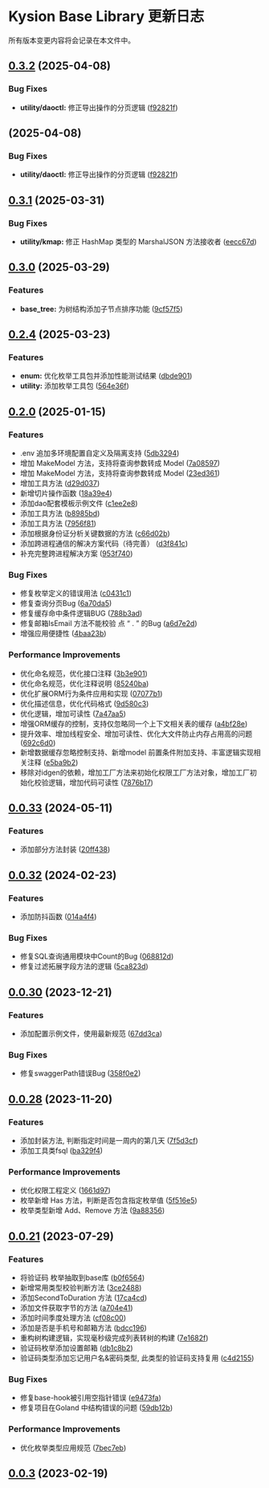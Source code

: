 # Kysion Base Library 更新日志

所有版本变更内容将会记录在本文件中。

## [0.3.2](https://github.com/kysion/base-library/compare/v0.3.1...v0.3.2) (2025-04-08)


### Bug Fixes

* **utility/daoctl:** 修正导出操作的分页逻辑 ([f92821f](https://github.com/kysion/base-library/commit/f92821fda7fcb9a11192e504f4c55a7464a49643))

## [](https://github.com/kysion/base-library/compare/v0.3.1...v) (2025-04-08)

### Bug Fixes

* **utility/daoctl:** 修正导出操作的分页逻辑 ([f92821f](https://github.com/kysion/base-library/commit/f92821fda7fcb9a11192e504f4c55a7464a49643))
## [0.3.1](https://github.com/kysion/base-library/compare/v0.3.0...v0.3.1) (2025-03-31)

### Bug Fixes

* **utility/kmap:** 修正 HashMap 类型的 MarshalJSON 方法接收者 ([eecc67d](https://github.com/kysion/base-library/commit/eecc67d59fc0a79afd8c0a3758d8429193890a90))
## [0.3.0](https://github.com/kysion/base-library/compare/v0.2.4...v0.3.0) (2025-03-29)

### Features

* **base_tree:** 为树结构添加子节点排序功能 ([9cf57f5](https://github.com/kysion/base-library/commit/9cf57f5878e7b82816ab083a73564f4549251091))
## [0.2.4](https://github.com/kysion/base-library/compare/v0.2.3...v0.2.4) (2025-03-23)

### Features

* **enum:** 优化枚举工具包并添加性能测试结果 ([dbde901](https://github.com/kysion/base-library/commit/dbde90111608a4ea10da431d5acd8c16d8761ce8))
* **utility:** 添加枚举工具包 ([564e36f](https://github.com/kysion/base-library/commit/564e36fab3028a45a0c070aff054a00c537ff649))
## [0.2.0](https://github.com/kysion/base-library/compare/v0.1.9...v0.2.0) (2025-01-15)

### Features

* .env 追加多环境配置自定义及隔离支持 ([5db3294](https://github.com/kysion/base-library/commit/5db3294412c92536d5c6309b372635f702644302))
* 增加 MakeModel 方法，支持将查询参数转成 Model ([7a08597](https://github.com/kysion/base-library/commit/7a085972761cf596f617f650697d953158e9bd18))
* 增加 MakeModel 方法，支持将查询参数转成 Model ([23ed361](https://github.com/kysion/base-library/commit/23ed361ac40bc920502a7542b42dcb0d773fccbe))
* 增加工具方法 ([d29d037](https://github.com/kysion/base-library/commit/d29d037ac01bd570f766a4f9a89b00aa5e8601ee))
* 新增切片操作函数 ([18a39e4](https://github.com/kysion/base-library/commit/18a39e453b934efdceffdc8fca32e33830b8fe4d))
* 添加dao配套模板示例文件 ([c1ee2e8](https://github.com/kysion/base-library/commit/c1ee2e8c507b4b549dd44d8f48519a7336b30926))
* 添加工具方法 ([b8985bd](https://github.com/kysion/base-library/commit/b8985bd01dbff50797a73c82dec0d759cea59da7))
* 添加工具方法 ([7956f81](https://github.com/kysion/base-library/commit/7956f811e26f199424dd27e5ba3cd75de567e9a0))
* 添加根据身份证分析关键数据的方法 ([c66d02b](https://github.com/kysion/base-library/commit/c66d02bf80a8c526c3cf4c52f50a82399e691626))
* 添加跨进程通信的解决方案代码（待完善） ([d3f841c](https://github.com/kysion/base-library/commit/d3f841ce771a40f2ec4b07e343185e86042fabe5))
* 补充完整跨进程解决方案 ([953f740](https://github.com/kysion/base-library/commit/953f7407255164af4f3dfe87227dd19f9ed71d21))

### Bug Fixes

* 修复枚举定义的错误用法 ([c0431c1](https://github.com/kysion/base-library/commit/c0431c16f9665eefab703996c2212422dd9857cf))
* 修复查询分页Bug ([6a70da5](https://github.com/kysion/base-library/commit/6a70da53f93e4a82f7d20b75eed3357eafb476d4))
* 修复缓存命中条件逻辑BUG ([788b3ad](https://github.com/kysion/base-library/commit/788b3ad6cbdfdb66b00be68789e64bff64d26069))
* 修复邮箱IsEmail 方法不能校验 点 “ . ”  的Bug ([a6d7e2d](https://github.com/kysion/base-library/commit/a6d7e2df8d13f01413360d57d936d70febc3bdd0))
* 增强应用便捷性 ([4baa23b](https://github.com/kysion/base-library/commit/4baa23b0b6c224aaab2b91b28aa92c90c4e23661))

### Performance Improvements

* 优化命名规范，优化接口注释 ([3b3e901](https://github.com/kysion/base-library/commit/3b3e90177621ac350f9bef6545633c901e42b094))
* 优化命名规范，优化注释说明 ([85240ba](https://github.com/kysion/base-library/commit/85240baea5b25e9014d59686440749eef4eab65b))
* 优化扩展ORM行为条件应用和实现 ([07077b1](https://github.com/kysion/base-library/commit/07077b15591d7ca2081bb468c2c87c05d04f7c23))
* 优化描述信息，优化代码格式 ([9d580c3](https://github.com/kysion/base-library/commit/9d580c3112b9468ca95892471cdfde530d4acdc8))
* 优化逻辑，增加可读性 ([7a47aa5](https://github.com/kysion/base-library/commit/7a47aa52b2b5621dd34aded81d114d30a7b1c2bc))
* 增强ORM缓存的控制，支持仅忽略同一个上下文相关表的缓存 ([a4bf28e](https://github.com/kysion/base-library/commit/a4bf28e7f9d3d2c5359aee2e332ad44605a35aaf))
* 提升效率、增加线程安全、增加可读性、优化大文件防止内存占用高的问题 ([692c6d0](https://github.com/kysion/base-library/commit/692c6d0854df77ed4e5897e03925adadb07ce662))
* 新增数据缓存忽略控制支持、新增model 前置条件附加支持、丰富逻辑实现相关注释 ([e5ba9b2](https://github.com/kysion/base-library/commit/e5ba9b2f2c6fe28de1cc6e17e1dc70357b7383e4))
* 移除对idgen的依赖，增加工厂方法来初始化权限工厂方法对象，增加工厂初始化校验逻辑，增加代码可读性 ([7876b17](https://github.com/kysion/base-library/commit/7876b172f5fde2bb6cdf3d1a1563cdc5a45cc883))
## [0.0.33](https://github.com/kysion/base-library/compare/v0.0.32...v0.0.33) (2024-05-11)

### Features

* 添加部分方法封装 ([20ff438](https://github.com/kysion/base-library/commit/20ff43877b02540038ab8646158f1bce742ac89e))
## [0.0.32](https://github.com/kysion/base-library/compare/v0.0.31...v0.0.32) (2024-02-23)

### Features

* 添加防抖函数 ([014a4f4](https://github.com/kysion/base-library/commit/014a4f4ec96b21c864d8512c71d2ffa46fe772a0))

### Bug Fixes

* 修复SQL查询通用模块中Count的Bug ([068812d](https://github.com/kysion/base-library/commit/068812dbf540fd513cecaac270c96a8521d75489))
* 修复过滤拓展字段方法的逻辑 ([5ca823d](https://github.com/kysion/base-library/commit/5ca823d18e929f813b51309c86430694af7bdb4b))
## [0.0.30](https://github.com/kysion/base-library/compare/v0.0.29...v0.0.30) (2023-12-21)

### Features

* 添加配置示例文件，使用最新规范 ([67dd3ca](https://github.com/kysion/base-library/commit/67dd3ca048c399d647656d4550ce8fc6756d02d7))

### Bug Fixes

* 修复swaggerPath错误Bug ([358f0e2](https://github.com/kysion/base-library/commit/358f0e2ceb4d819d0cbb9d73fb3112fc037f0b13))
## [0.0.28](https://github.com/kysion/base-library/compare/v0.0.27...v0.0.28) (2023-11-20)

### Features

* 添加封装方法, 判断指定时间是一周内的第几天 ([7f5d3cf](https://github.com/kysion/base-library/commit/7f5d3cf46f389fc03177e714de4b429a963ac488))
* 添加工具类fsql ([ba329f4](https://github.com/kysion/base-library/commit/ba329f43a05980eac2641d194a4f9d0f8fa3dc18))

### Performance Improvements

* 优化权限工程定义 ([1661d97](https://github.com/kysion/base-library/commit/1661d97a923ba0314de889159e52e973dc5b9a10))
* 枚举新增 Has 方法，判断是否包含指定枚举值 ([5f516e5](https://github.com/kysion/base-library/commit/5f516e54c7ea1f318f471e5e026d00f54127c106))
* 枚举类型新增 Add、Remove 方法 ([9a88356](https://github.com/kysion/base-library/commit/9a883568aac2c504eddf0a6c4cdf73a78a3aaf3a))
## [0.0.21](https://github.com/kysion/base-library/compare/v0.0.20...v0.0.21) (2023-07-29)

### Features

* 将验证码 枚举抽取到base库 ([b0f6564](https://github.com/kysion/base-library/commit/b0f6564fb0ebf6050578ce9ea3b276c1047783f5))
* 新增常用类型校验判断方法 ([3ce2488](https://github.com/kysion/base-library/commit/3ce2488de48c4f683cdc1896f8a08b1130e3b5ba))
* 添加SecondToDuration 方法 ([17ca4cd](https://github.com/kysion/base-library/commit/17ca4cd17e04d2bc0f6e31ab320cff83ddc29651))
* 添加文件获取字节的方法 ([a704e41](https://github.com/kysion/base-library/commit/a704e41063e51f9cb42fc04fc13019a425131552))
* 添加时间季度处理方法 ([cf08c00](https://github.com/kysion/base-library/commit/cf08c00369a86f11533ec549b0389e7539e68a21))
* 添加是否是手机号和邮箱方法 ([bdcc196](https://github.com/kysion/base-library/commit/bdcc196a474ec0fc5f67b6e1693c004d080c4b3d))
* 重构树构建逻辑，实现毫秒级完成列表转树的构建 ([7e1682f](https://github.com/kysion/base-library/commit/7e1682fe4a739574024d233cb148141fd1dd1aac))
* 验证码枚举添加设置邮箱 ([db1c8b2](https://github.com/kysion/base-library/commit/db1c8b28fcb2c7e15ed2c50373ca6429cf24160c))
* 验证码类型添加忘记用户名&密码类型, 此类型的验证码支持复用 ([c4d2155](https://github.com/kysion/base-library/commit/c4d2155daa7ad5c1b9469a27937f126625e671bb))

### Bug Fixes

* 修复base-hook被引用空指针错误 ([e9473fa](https://github.com/kysion/base-library/commit/e9473fa1ae8ca7239a5127a732108029549e8d8f))
* 修复项目在Goland 中结构错误的问题 ([59db12b](https://github.com/kysion/base-library/commit/59db12b0b61eabffc36c8120f7c40198be97531f))

### Performance Improvements

* 优化枚举类型应用规范 ([7bec7eb](https://github.com/kysion/base-library/commit/7bec7eb287046498cd5093443de03eecc900f757))
## [0.0.3](https://github.com/kysion/base-library/compare/v0.0.1...v0.0.3) (2023-02-19)

